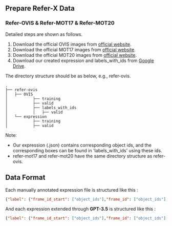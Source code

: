 ## Prepare Refer-X Data
### Refer-OVIS & Refer-MOT17 & Refer-MOT20
Detailed steps are shown as follows.

1. Download the official OVIS images from [official website](https://songbai.site/ovis/).
2. Download the official MOT17 images from [official website](https://motchallenge.net/data/MOT17/).
3. Download the official MOT20 images from [official website](https://motchallenge.net/data/MOT20/).
4. Download our created expression and labels_with_ids from [Google Drive](https://drive.google.com/drive/folders/1audIierM6JlN1FqFI37HNomj5fgADQQB?usp=sharing).


The directory structure should be as below, e.g., refer-ovis.
```
.
├── refer-ovis
│   ├── OVIS
│           ├── training
│           ├── valid
│           ├── labels_with_ids
│           │   ├── valid
│   └── expression
│           ├── training
│           ├── valid
```
Note: 
- Our expression (.json) contains corresponding object ids, and the corresponding boxes can be found in 'labels_with_ids' using these ids.
- refer-mot17 and refer-mot20 have the same directory structure as refer-ovis.

## Data Format
Each manually annotated expression file is structured like this :
```json
{"label": {"frame_id_start": ["object_ids"],"frame_id": ["object_ids"],"frame_id_end": ["object_ids"]}, "ignore": [], "video_name": "", "sentence": ""}
```

And each expression extended through **GPT-3.5** is structured like this :
```json
{"label": {"frame_id_start": ["object_ids"],"frame_id": ["object_ids"],"frame_id_end": ["object_ids"]}, "ignore": [], "video_name": "", "sentence": "", "raw_sentence": ""}
```
